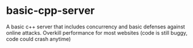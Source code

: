 # basic-cpp-server

A basic c++ server that includes concurrency and basic defenses against online attacks. Overkill performance for most websites (code is still buggy, code could crash anytime)

